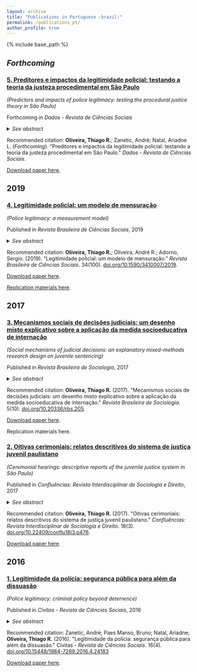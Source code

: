 ```yaml
---
layout: archive
title: "Publications in Portuguese :brazil:"
permalink: /publications_pt/
author_profile: true
---
```


{% include base_path %}


## *Forthcoming*

### [5. Preditores e impactos da legitimidade policial: testando a teoria da justeza procedimental em São Paulo](http://oliveirathiago.github.io/files/paper_dados2019.pdf)

*(Predictors and impacts of police legitimacy: testing the procedural justice theory in São Paulo)* 

Forthcoming in *Dados - Revista de Ciências Sociais*

<details>
<summary><i>See abstract</i></summary>
<b>Abstract</b>: This paper provides an empirical assessment of predictors and impacts of public judgements about police legitimacy in São Paulo. We tested Tyler's process-based self-regulation model in the Brazilian context drawing on data from a representative survey of adults living in São Paulo in 2015. Our analytic strategy involved structural equation modelling to assess the mediating role of judgements about police legitimacy in a path from trust in procedural justice and public compliance with the law. Results indicate some complexity in the measurement of one's normative duty to obey the police. Based on content analysis of open-ended responses regarding reasons (not) to obey the police, we suggest four groups of respondents: moral duty to obey, disobedient protest, coercive obligation, and authority rejection. Such categories were incorporated in the model. The two former categories, which are composed by respondents who recognise the legitimacy of the authority, are associated with perceived police fairness and predict compliant behaviour, whereas the other two categories do not. Implications for policing policy in Brazil are discussed.

</details>

Recommended citation: **Oliveira, Thiago R.**; Zanetic, André; Natal, Ariadne L. (*Forthcoming*). "Preditores e impactos da legitimidade policial: testando a teoria da justeza procedimental em São Paulo." *Dados - Revista de Ciências Sociais*.

[Download paper here](http://oliveirathiago.github.io/files/paper_2019dados.pdf).


## 2019

### [4. Legitimidade policial: um modelo de mensuração](http://oliveirathiago.github.io/files/paper_2019rbcs.pdf)

*(Police legitimacy: a measurement model)*

Published in *Revista Brasileira de Ciências Sociais*, 2019 

<details>
<summary><i>See abstract</i></summary>
<b>Abstract</b>: The purpose of this paper is to develop a measurement model of the sentiments of police legitimacy among São Paulo citizens. National survey-based research on public attitudes towards the legal authorities commonly adopts an operationalist approach, ignoring the gap between concepts and survey questions. We contribute substantively to this research field by developing a measurement model of police legitimacy, which is conceptually defined as a normatively grounded duty to obey the police and a moral alignment with the police. Using data from a representative survey of eight regions of the city of São Paulo in 2017, we performed a second-order confirmatory factor analysis. Subsequentely, we estimated a structural equation model centered on the legitimacy construct so as to validate the measure. Policy implications of both the concept and the measurement of police legitimacy are discussed.
  
</details>

Recommended citation: **Oliveira, Thiago R.**; Oliveira, André R.; Adorno, Sergio. (2019). "Legitimidade policial: um modelo de mensuração." *Revista Brasileira de Ciências Sociais*. 34(100). [doi.org/10.1590/3410007/2019](http://dx.doi.org/10.1590/3410007/2019).

[Download paper here](http://oliveirathiago.github.io/files/paper_2019rbcs.pdf).

[Replication materials here](https://github.com/oliveirathiago/RBCS_legitimidade_mensuracao).


## 2017

### [3. Mecanismos sociais de decisões judiciais: um desenho misto explicativo sobre a aplicação da medida socioeducativa de internação](http://oliveirathiago.github.io/files/paper_2017rbs)

*(Social mechanisms of judicial decisions: an explanatory mixed-methods research design on juvenile sentencing)*

Published in *Revista Brasileira de Sociologia*, 2017 

<details>
<summary><i>See abstract</i></summary>
<b>Abstract</b>: This paper discusses the social mechanisms of judicial decisions. The purpose is to explain the decision-making process that culminates in the application of the confinement disposition in the juvenile justice field. The research consisted of an explanatory mixed-methods design. At first, the existing hypotheses were tested with a representative sample of adolescents who went through the courts between 1990 and 2006. Subsequently a juvenile justice courtroom was visited. The results indicate that the standard mechanism of juvenile justice involves decisions taken from police reports, creating a proportionality between the severity of the infraction and the severity of the measure applied; and that there are situations in which the definition of the situation is broken, causing operators to take lenient measures for young, white, non-drug users who study or work.
  
</details>

Recommended citation: **Oliveira, Thiago R.** (2017). "Mecanismos sociais de decisões judiciais: um desenho misto explicativo sobre a aplicação da medida socioeducativa de internação." *Revista Brasileira de Sociologia*. 5(10). [doi.org/10.20336/rbs.205](http://doi.org/10.20336/rbs.205).

[Download paper here](http://oliveirathiago.github.io/files/paper_2017rbs). 

Replication materials here.


### [2. Oitivas cerimoniais: relatos descritivos do sistema de justiça juvenil paulistano](http://oliveirathiago.github.io/files/paper_2017confluencias.pdf)

*(Ceremonial hearings: descriptive reports of the juvenile justice system in São Paulo)*

Published in *Confluências: Revista Interdisciplinar de Sociologia e Direito*, 2017 

<details>
<summary><i>See abstract</i></summary>
<b>Abstract</b>: This paper summarises some results of a qualitative research conducted at the São Paulo courthouse for young offenders, with a particular focus on defendants’ hearings with public prosecutors.
  
</details>

Recommended citation: **Oliveira, Thiago R.** (2017). "Oitivas cerimoniais: relatos descritivos do sistema de justiça juvenil paulistano." *Confluências: Revista Interdisciplinar de Sociologia e Direito*. 18(3). [doi.org/10.22409/conflu18i3.p476](http://www.periodicos.uff.br/confluencias/article/view/34522).

[Download paper here](http://oliveirathiago.github.io/files/paper_2017confluencias.pdf). 


## 2016

### [1. Legitimidade da polícia: segurança pública para além da dissuasão](http://oliveirathiago.github.io/files/paper_2016civitas.pdf)

*(Police legitimacy: criminal policy beyond deterrence)*

Published in *Civitas - Revista de Ciências Sociais*, 2016 

<details>
<summary><i>See abstract</i></summary>
<b>Abstract</b>: Criminal policies in Brazil are premised by the deterrence theory model, which is based on measures such as heavy-handed policing, the growth of social control and surveillance mechanisms, and the increasing number of arrests by police officers. International literature, however, has demonstrated how a police organisation which targets normative instead of instrumental compliance is more effective and less expensive. This paper aims at discussing the theoretical relevance of legitimacy and procedural justice theory for the current debate on police reform in Brazil. It also aims at pointing how the lack of studies concerning the effects of criminal policies implemented in this country have allowed deterrence-based strategies to prosper despite the doubtful results on criminal behaviour control. We indicate how this research agenda might contribute to the discussion on police reform in Brazil and in Latin America.
  
</details>

Recommended citation: Zanetic, André; Paes Manso, Bruno; Natal, Ariadne; **Oliveira, Thiago R.** (2016). "Legitimidade da polícia: segurança pública para além da dissuasão." Civitas - *Revista de Ciências Sociais*. 16(4). [doi.org/10.15448/1984-7289.2016.4.24183](http://revistaseletronicas.pucrs.br/ojs/index.php/civitas/article/view/24183)

[Download paper here](http://oliveirathiago.github.io/files/paper_2016civitas.pdf). 
